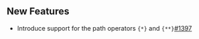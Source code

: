 ## New Features

- Introduce support for the path operators `{*}` and `{**}`[#1397](https://github.com/kyma-project/api-gateway/issues/1397)
